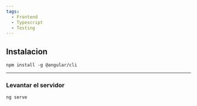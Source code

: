 ```yaml
---
tags:
  - Frontend
  - Typescript
  - Testing
---
```

## Instalacion
```shell
npm install -g @angular/cli
```

---

### Levantar el servidor
```shell
ng serve
```